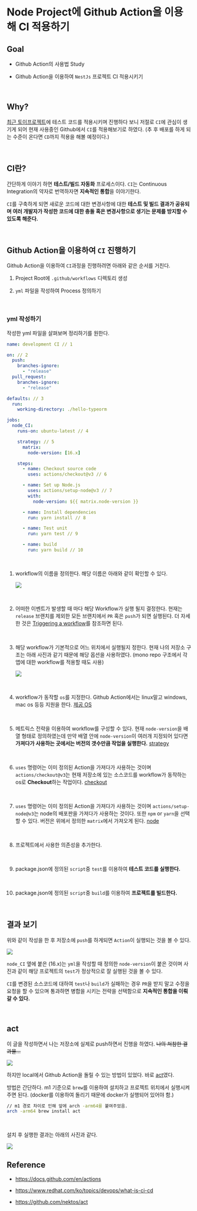 # Node Project에 Github Action을 이용해 CI 적용하기

## Goal

- Github Action의 사용법 Study

- Github Action을 이용하여 `NestJs` 프로젝트 CI 적용시키기

<br>

## Why?

[최근 토이프로젝트](https://github.com/i-am-a-toy/passion)에 테스트 코드를 적용시키며 진행하다 보니 저절로 `CI`에 관심이 생기게 되어 현재 사용중인 Github에서 `CI`를 적용해보기로 하였다. (추 후 배포를 하게 되는 수준이 온다면 `CD`까지 적용을 해볼 예정이다.)

<br>

## CI란?

간단하게 이야기 하면 **테스트/빌드 자동화** 프로세스이다. `CI`는 Continuous Integration의 약자로 번역하자면 **지속적인 통합**을 이야기한다.

`CI`를 구축하게 되면 새로운 코드에 대한 변경사항에 대한 **테스트 및 빌드 결과가 공유되며 여러 개발자가 작성한 코드에 대한 충돌 혹은 변경사항으로 생기는 문제를 방지할 수 있도록 해준다.**

<br>

## Github Action을 이용하여 `CI` 진행하기

Github Action을 이용하여 `CI`과정을 진행하려면 아래와 같은 순서를 거친다.

1. Project Root에 `.github/workflows` 디렉토리 생성

2. `yml` 파일을 작성하여 Process 정의하기

<br>

### yml 작성하기

작성한 yml 파일을 살펴보며 정리하기를 원한다.

```yml
name: development CI // 1

on: // 2
  push:
    branches-ignore:
      - "release"
  pull_request:
    branches-ignore:
      - "release"

defaults: // 3
  run:
    working-directory: ./hello-typeorm

jobs:
  node_CI:
    runs-on: ubuntu-latest // 4

    strategy: // 5
      matrix:
        node-version: [16.x]

    steps:
      - name: Checkout source code
        uses: actions/checkout@v3 // 6

      - name: Set up Node.js
        uses: actions/setup-node@v3 // 7
        with:
          node-version: ${{ matrix.node-version }}

      - name: Install dependencies
        run: yarn install // 8

      - name: Test unit
        run: yarn test // 9

      - name: build
        run: yarn build // 10
```

<Br>

1. workflow의 이름을 정의한다. 해당 이름은 아래와 같이 확인할 수 있다.

    <img src = https://user-images.githubusercontent.com/74294325/171982331-53554223-43db-4809-9a18-88bfc5a4f8b9.png>

<br>

2. 어떠한 이벤트가 발생할 때 마다 해당 Workflow가 실행 될지 결정한다. 현재는 `release` 브랜치를 제외한 모든 브랜치에서 `PR` 혹은 `push`가 되면 실행된다. 더 자세한 것은 [Triggering a workflow](https://docs.github.com/en/actions/using-workflows/triggering-a-workflow)를 참조하면 된다.

<br>

3. 해당 workflow가 기본적으로 어느 위치에서 실행될지 정한다. 현재 나의 저장소 구조는 아래 사진과 같기 때문에 해당 옵션을 사용하였다. (mono repo 구조에서 각 앱에 대한 workflow를 적용할 때도 사용)

    <img src = https://user-images.githubusercontent.com/74294325/171982597-b70fd918-ea2f-4b47-b2b8-c770590fa36b.png>

<Br>

4. workflow가 동작할 `os`를 지정한다. Github Action에서는 linux말고 windows, mac os 등등 지원을 한다. [제공 OS](https://docs.github.com/en/actions/using-workflows/workflow-syntax-for-github-actions#jobsjob_idruns-on)

<Br>

5. 메트릭스 전략을 이용하여 workflow를 구성할 수 있다. 현재 `node-version`을 배열 형태로 정의하였는데 만약 배열 안에 `node-version`이 여러개 지정되어 있다면 **가져다가 사용하는 곳에서는 버전의 갯수만큼 작업을 실행한다.** [strategy](https://docs.github.com/en/actions/using-workflows/workflow-syntax-for-github-actions#jobsjob_idstrategy)

<br>

6. `uses` 명령어는 이미 정의된 Action을 가져다가 사용하는 것이며 `actions/checkout@v3`는 현재 저장소에 있는 소스코드를 workflow가 동작하는 os로 **Checkout**하는 작업이다. [checkout](https://github.com/actions/checkout)

<Br>

7. `uses` 명령어는 이미 정의된 Action을 가져다가 사용하는 것이며 `actions/setup-node@v3`는 node의 배포판을 가져다가 사용하는 것이다. 또한 `npm` or `yarn`을 선택할 수 있다. 버전은 위에서 정의한 `matrix`에서 가져오게 된다. [node](https://github.com/actions/setup-node)

<br>

8. 프로젝트에서 사용한 의존성을 추가한다.

<br>

9. package.json에 정의된 `script`중 `test`를 이용하여 **테스트 코드를 실행한다.**

<br>

10. package.json에 정의된 `script`중 `build`를 이용하여 **프로젝트를 빌드한다.**

<br>

## 결과 보기

위와 같이 작성을 한 후 저장소에 `push`를 하게되면 `Action`이 실행되는 것을 볼 수 있다.

<img src = https://user-images.githubusercontent.com/74294325/171983233-2e554c21-312e-4c2c-b9f0-90b0ca87b593.png>

<br>

`node_CI` 옆에 붙은 (16.x)는 `yml`을 작성할 때 정의한 `node-version`이 붙은 것이며 사진과 같이 해당 프로젝트의 `test`가 정상적으로 잘 실행된 것을 볼 수 있다.

`CI`를 변경된 소스코드에 대하여 `test`나 `build`가 실패하는 경우 `PR`을 받지 말고 수정을 요청을 할 수 있으며 통과하면 병합을 시키는 전략을 선택함으로 **지속적인 통합을 이뤄갈 수 있다.**

<br>

## act

이 글을 작성하면서 나는 저장소에 실제로 push하면서 진행을 하였다. ~~나의 처참한 결과물...~~

<img src = https://user-images.githubusercontent.com/74294325/171983697-56d06db8-f8dc-4a2e-bb71-779cadd01e78.png>

<br>

하지만 local에서 Github Action을 돌릴 수 있는 방법이 있었다. 바로 [act](https://github.com/nektos/act)였다.

방법은 간단하다. m1 기준으로 `brew`를 이용하여 설치하고 프로젝트 위치에서 실행시켜주면 된다. (docker를 이용하여 돌리기 때문에 docker가 실행되어 있어야 함.)

```zsh
// m1 경로 차이로 인해 앞에 arch -arm64를 붙여주었음.
arch -arm64 brew install act    
```

<br>

설치 후 실행한 결과는 아래의 사진과 같다.

<img src = https://user-images.githubusercontent.com/74294325/171983817-4648b286-22ce-46b4-a0e0-319ea525e700.png>

<Br>

## Reference 

- https://docs.github.com/en/actions

- https://www.redhat.com/ko/topics/devops/what-is-ci-cd

- https://github.com/nektos/act

